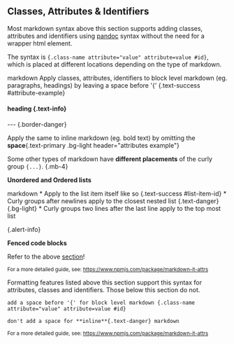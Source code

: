 ## Classes, Attributes & Identifiers

Most markdown syntax above this section supports adding classes, attributes and identifiers
using [pandoc](https://pandoc.org/MANUAL.html) syntax without the need for a wrapper html element.

The syntax is `{.class-name attribute="value" attribute=value #id}`, which is placed at different locations depending
on the type of markdown.

<include src="codeAndOutput.md" boilerplate >
<variable name="highlightStyle">markdown</variable>
<variable name="code">
Apply classes, attributes, identifiers to block level markdown (eg. paragraphs, headings)
by leaving a space before '{' {.text-success #attribute-example}

#### heading {.text-info}

--- {.border-danger}

Apply the same to inline markdown (eg. bold text) by
omitting the **space**{.text-primary .bg-light header="attributes example"}
<!-- Use inspect element on the **space** word below to see the "header" attribute! -->
</variable>
</include>

Some other types of markdown have **different placements** of the curly group `{...}`. {.mb-4}

****Unordered and Ordered lists****

<include src="codeAndOutput.md" boilerplate >
<variable name="highlightStyle">markdown</variable>
<variable name="code" id="list-example">
* Apply to the list item itself like so {.text-success #list-item-id}
  * Curly groups after newlines apply to the closest nested list {.text-danger}
{.bg-light}
* Curly groups two lines after the last line apply to the top most list

{.alert-info}
</variable>
</include>

****Fenced code blocks****

Refer to the above [section](../formattingContents.html#line-numbering)!

<small>For a more detailed guide, see: https://www.npmjs.com/package/markdown-it-attrs</small>

<box type="warning" seamless>
Formatting features listed above this section support this syntax for attributes, classes and identifiers.
Those below this section do not.
</box>

<!-- Full syntax reference -->
<span id="short" class="d-none">

```
add a space before '{' for block level markdown {.class-name attribute="value" attribute=value #id}

don't add a space for **inline**{.text-danger} markdown
```
<small>For a more detailed guide, see: https://www.npmjs.com/package/markdown-it-attrs</small>
</span>

<!-- Reader facing features -->
<span id="examples" class="d-none">
<include src="attributes.md#list-example" />
</span>
